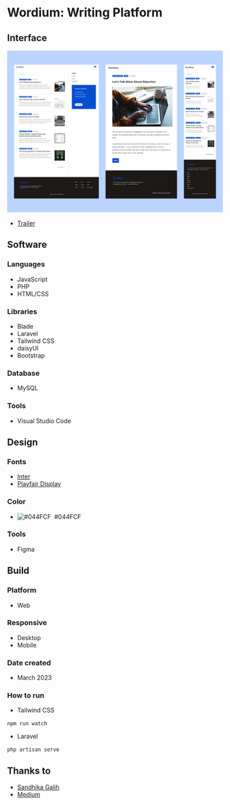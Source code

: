 # Wordium: Writing Platform

## Interface
![Interface](https://raw.githubusercontent.com/luqmanherifa/luqman-herifa-personal-portfolio-v2/main/public/works/wordium.png)
  - [Trailer](https://youtu.be/wsGFfr5GPbw)

## Software
### Languages
  - JavaScript
  - PHP
  - HTML/CSS

### Libraries
  - Blade
  - Laravel
  - Tailwind CSS
  - daisyUI
  - Bootstrap

### Database
  - MySQL

### Tools
  - Visual Studio Code

## Design
### Fonts
  - [Inter](https://fonts.google.com/specimen/Inter)
  - [Playfair Display](https://fonts.google.com/specimen/Playfair+Display)

### Color
  - ![#044FCF](https://placehold.co/20x20/044FCF/044FCF.png)  #044FCF

### Tools
  - Figma

## Build
### Platform
  - Web

### Responsive
  - Desktop
  - Mobile

### Date created
  - March 2023

### How to run
  - Tailwind CSS
```
npm run watch
```
  - Laravel
```
php artisan serve
```

## Thanks to
  - [Sandhika Galih](https://www.youtube.com/@sandhikagalihWPU)
  - [Medium](https://medium.com)
